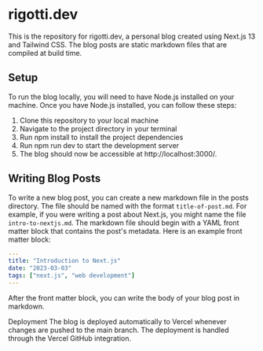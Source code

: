 # rigotti.dev

This is the repository for rigotti.dev, a personal blog created using Next.js 13 and Tailwind CSS. The blog posts are static markdown files that are compiled at build time.

## Setup
To run the blog locally, you will need to have Node.js installed on your machine. Once you have Node.js installed, you can follow these steps:

1. Clone this repository to your local machine
2. Navigate to the project directory in your terminal
3. Run npm install to install the project dependencies
4. Run npm run dev to start the development server
5. The blog should now be accessible at http://localhost:3000/.

## Writing Blog Posts
To write a new blog post, you can create a new markdown file in the posts directory. The file should be named with the format `title-of-post.md`.
For example, if you were writing a post about Next.js, you might name the file `intro-to-nextjs.md`.
The markdown file should begin with a YAML front matter block that contains the post's metadata. Here is an example front matter block:

```yaml
---
title: "Introduction to Next.js"
date: "2023-03-03"
tags: ["next.js", "web development"]
---
```

After the front matter block, you can write the body of your blog post in markdown.

Deployment
The blog is deployed automatically to Vercel whenever changes are pushed to the main branch. The deployment is handled through the Vercel GitHub integration.
